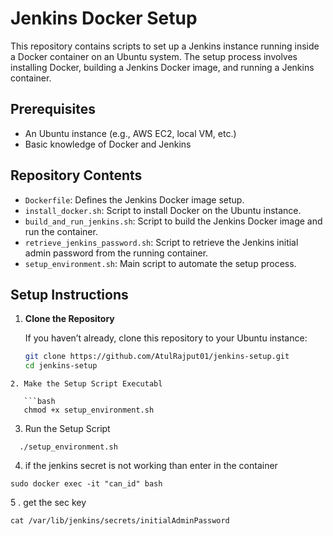 # Jenkins Docker Setup

This repository contains scripts to set up a Jenkins instance running inside a Docker container on an Ubuntu system. The setup process involves installing Docker, building a Jenkins Docker image, and running a Jenkins container.

## Prerequisites

- An Ubuntu instance (e.g., AWS EC2, local VM, etc.)
- Basic knowledge of Docker and Jenkins

## Repository Contents

- `Dockerfile`: Defines the Jenkins Docker image setup.
- `install_docker.sh`: Script to install Docker on the Ubuntu instance.
- `build_and_run_jenkins.sh`: Script to build the Jenkins Docker image and run the container.
- `retrieve_jenkins_password.sh`: Script to retrieve the Jenkins initial admin password from the running container.
- `setup_environment.sh`: Main script to automate the setup process.

## Setup Instructions

1. **Clone the Repository**

   If you haven’t already, clone this repository to your Ubuntu instance:

   ```bash
   git clone https://github.com/AtulRajput01/jenkins-setup.git
   cd jenkins-setup
```
2. Make the Setup Script Executabl

   ```bash
   chmod +x setup_environment.sh
```
3. Run the Setup Script
```
  ./setup_environment.sh
```

4. if the jenkins secret is not working than enter in the container 
```
sudo docker exec -it "can_id" bash
```
5 . get the sec key 
```
cat /var/lib/jenkins/secrets/initialAdminPassword
```
